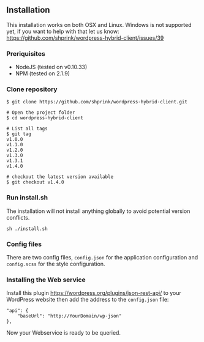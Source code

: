 ## Installation

This installation works on both OSX and Linux. Windows is not supported yet, if you want to help with that let us know: <https://github.com/shprink/wordpress-hybrid-client/issues/39>

### Preriquisites

* NodeJS (tested on v0.10.33)
* NPM (tested on 2.1.9)

### Clone repository

```
$ git clone https://github.com/shprink/wordpress-hybrid-client.git

# Open the project folder
$ cd wordpress-hybrid-client

# List all tags
$ git tag
v1.0.0
v1.1.0
v1.2.0
v1.3.0
v1.3.1
v1.4.0

# checkout the latest version available
$ git checkout v1.4.0
```

### Run install.sh

The installation will not install anything globally to avoid potential version conflicts.

```
sh ./install.sh
```

### Config files

There are two config files, ```config.json``` for the application configuration and ```config.scss``` for the style configuration.

### Installing the Web service

Install this plugin <https://wordpress.org/plugins/json-rest-api/> to your WordPress website then add the address to the ```config.json``` file:

```
"api": {
    "baseUrl": "http://YourDomain/wp-json"
},
```

Now your Webservice is ready to be queried.

